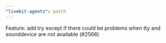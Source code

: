 ```yaml
---
"livekit-agents": patch
---
```


Feature: add try except if there could be problems when tty and sounddevice are not available (#2566)
